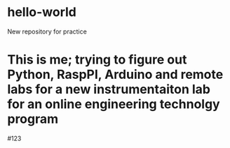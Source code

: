 # hello-world
New repository for practice
# This is me; trying to figure out Python, RaspPI, Arduino and remote labs for a new instrumentaiton lab for an online engineering technolgy program
#123
